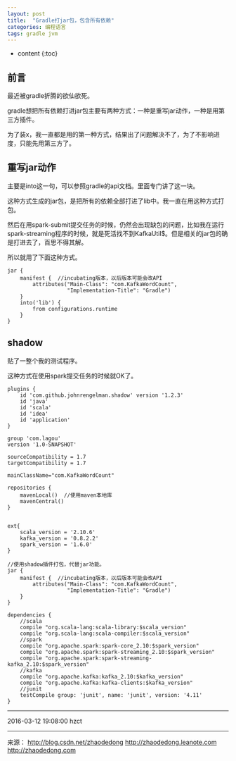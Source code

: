 ```yaml
---
layout: post
title:  "Gradle打jar包，包含所有依赖"
categories: 编程语言
tags: gradle jvm
---
```


* content
{:toc}

##  前言

最近被gradle折腾的欲仙欲死。

gradle想把所有依赖打进jar包主要有两种方式：一种是重写jar动作，一种是用第三方插件。

为了装x，我一直都是用的第一种方式，结果出了问题解决不了，为了不影响进度，只能先用第三方了。




## 重写jar动作

主要是into这一句，可以参照gradle的api文档。里面专门讲了这一块。

这种方式生成的jar包，是把所有的依赖全部打进了lib中。我一直在用这种方式打包。

然后在用spark-submit提交任务的时候，仍然会出现缺包的问题，比如我在运行spark-streaming程序的时候，就是死活找不到KafkaUtil$。但是相关的jar包的确是打进去了，百思不得其解。

所以就用了下面这种方式。



```
jar {
    manifest {  //incubating版本，以后版本可能会改API
        attributes("Main-Class": "com.KafkaWordCount",
                   "Implementation-Title": "Gradle")
    }
    into('lib') {
        from configurations.runtime
    }
}
```

## shadow

贴了一整个我的测试程序。

这种方式在使用spark提交任务的时候就OK了。

```
plugins {
    id 'com.github.johnrengelman.shadow' version '1.2.3'
    id 'java'
    id 'scala'
    id 'idea'
    id 'application'
}

group 'com.lagou'
version '1.0-SNAPSHOT'

sourceCompatibility = 1.7
targetCompatibility = 1.7

mainClassName="com.KafkaWordCount"

repositories {
    mavenLocal()  //使用maven本地库
    mavenCentral()
}


ext{
    scala_version = '2.10.6'
    kafka_version = '0.8.2.2'
    spark_version = '1.6.0'
}

//使用shadow插件打包，代替jar功能。
jar {
    manifest {  //incubating版本，以后版本可能会改API
        attributes("Main-Class": "com.KafkaWordCount",
                   "Implementation-Title": "Gradle")
    }
}

dependencies {
    //scala
    compile "org.scala-lang:scala-library:$scala_version"
    compile "org.scala-lang:scala-compiler:$scala_version"
    //spark
    compile "org.apache.spark:spark-core_2.10:$spark_version"
    compile "org.apache.spark:spark-streaming_2.10:$spark_version"
    compile "org.apache.spark:spark-streaming-kafka_2.10:$spark_version"
    //kafka
    compile "org.apache.kafka:kafka_2.10:$kafka_version"
    compile "org.apache.kafka:kafka-clients:$kafka_version"
    //junit
    testCompile group: 'junit', name: 'junit', version: '4.11'
}
```

******
2016-03-12 19:08:00 hzct
******


来源：
http://blog.csdn.net/zhaodedong
http://zhaodedong.leanote.com
http://zhaodedong.com
